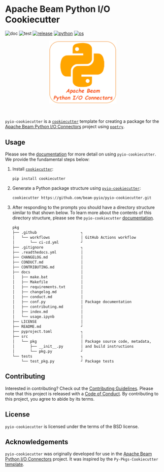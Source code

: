 # Apache Beam Python I/O Cookiecutter

![doc](https://github.com/beam-pyio/pyio-cookiecutter/workflows/doc/badge.svg)
![test](https://github.com/beam-pyio/pyio-cookiecutter/workflows/test/badge.svg)
[![release](https://img.shields.io/github/release/beam-pyio/pyio-cookiecutter.svg)](https://github.com/beam-pyio/pyio-cookiecutter/releases)
[![python](https://img.shields.io/badge/python-3.8%2C%203.9%2C%203.10%2C%203.11-blue)]()
[![os](https://img.shields.io/badge/OS-Ubuntu%2C%20Mac-purple)]()

<p align="center">
  <img src="docs/source/_static/logo.png" width="220" alt="pyio-cookiecutter logo">
</p>

<br>

`pyio-cookiecutter` is a [`cookiecutter`](https://cookiecutter.readthedocs.io/en/latest/) template for creating a package for the [Apache Beam Python I/O Connectors](https://github.com/beam-pyio) project using [`poetry`](https://python-poetry.org).

## Usage

Please see the [documentation](https://beam-pyio.github.io/pyio-cookiecutter/) for more detail on using `pyio-cookiecutter`. We provide the fundamental steps below:

1. Install [`cookiecutter`](https://cookiecutter.readthedocs.io/en/latest/):

    ```bash
    pip install cookiecutter
    ```

2. Generate a Python package structure using [`pyio-cookiecutter`](https://github.com/beam-pyio/pyio-cookiecutter):

    ```bash
    cookiecutter https://github.com/beam-pyio/pyio-cookiecutter.git
    ```

3. After responding to the prompts you should have a directory structure similar to that shown below. To learn more about the contents of this directory structure, please see the `pyio-cookiecutter` [documentation](https://beam-pyio.github.io/pyio-cookiecutter/).

    ```text
    pkg
    ├── .github                    ┐
    │   └── workflows              │ GitHub Actions workflow
    │       └── ci-cd.yml          ┘
    ├── .gitignore                 ┐
    ├── .readthedocs.yml           │
    ├── CHANGELOG.md               │
    ├── CONDUCT.md                 │
    ├── CONTRIBUTING.md            │
    ├── docs                       │
    │   ├── make.bat               │
    │   ├── Makefile               │
    │   ├── requirements.txt       │
    │   ├── changelog.md           │
    │   ├── conduct.md             │
    │   ├── conf.py                │ Package documentation
    │   ├── contributing.md        │
    │   ├── index.md               │
    │   └── usage.ipynb            │
    ├── LICENSE                    │
    ├── README.md                  ┘
    ├── pyproject.toml             ┐ 
    ├── src                        │
    │   └── pkg                    │ Package source code, metadata,
    │       ├── __init__.py        │ and build instructions 
    │       └── pkg.py             ┘
    └── tests                      ┐
        └── test_pkg.py            ┘ Package tests
    ```

## Contributing

Interested in contributing? Check out the [Contributing Guidelines](https://beam-pyio.github.io/pyio-cookiecutter/contributing.html). Please note that this project is released with a [Code of Conduct](https://beam-pyio.github.io/pyio-cookiecutter/conduct.html). By contributing to this project, you agree to abide by its terms.

## License

`pyio-cookiecutter` is licensed under the terms of the BSD license.

## Acknowledgements

`pyio-cookiecutter` was originally developed for use in the [Apache Beam Python I/O Connectors](https://github.com/beam-pyio) project. It was inspired by the `Py-Pkgs-Cookiecutter` [template](https://github.com/py-pkgs/py-pkgs-cookiecutter).
